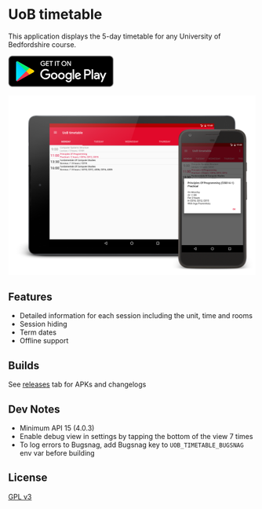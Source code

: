 # UoB timetable

This application displays the 5-day timetable for any University of Bedfordshire
course.

[![Google Play badge](screenshots/assets/google-play-badge.png "Google Play badge")](https://play.google.com/store/apps/details?id=com.ak.uobtimetable)

![Hero image](screenshots/art/hero.png "Hero image")

## Features

- Detailed information for each session including the unit, time and rooms
- Session hiding
- Term dates
- Offline support

## Builds

See [releases](releases) tab for APKs and changelogs

## Dev Notes

- Minimum API 15 (4.0.3)
- Enable debug view in settings by tapping the bottom of the view 7 times
- To log errors to Bugsnag, add Bugsnag key to `UOB_TIMETABLE_BUGSNAG` env var before building

## License

[GPL v3](license.md)
